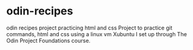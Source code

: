 # odin-recipes
odin recipes project practicing html and css
Project to practice git commands, html and css using a linux vm Xubuntu I set up through The Odin Project Foundations course. 